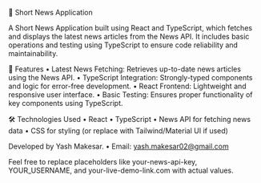 
📰 Short News Application

A Short News Application built using React and TypeScript, which fetches and displays the latest news articles from the News API. It includes basic operations and testing using TypeScript to ensure code reliability and maintainability.

🚀 Features
	•	Latest News Fetching: Retrieves up-to-date news articles using the News API.
	•	TypeScript Integration: Strongly-typed components and logic for error-free development.
	•	React Frontend: Lightweight and responsive user interface.
	•	Basic Testing: Ensures proper functionality of key components using TypeScript.

🛠️ Technologies Used
	•	React
	•	TypeScript
	•	News API for fetching news data
	•	CSS for styling (or replace with Tailwind/Material UI if used)

Developed by Yash Makesar.
	•	Email: yash.makesar02@gmail.com

Feel free to replace placeholders like your-news-api-key, YOUR_USERNAME, and your-live-demo-link.com with actual values.
